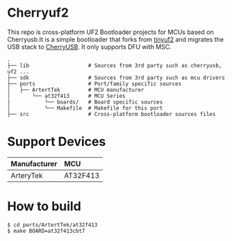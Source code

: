 # Cherryuf2
This repo is cross-platform UF2 Bootloader projects for MCUs based on Cherryusb.It is a simple bootloader that forks from [tinyuf2](https://github.com/adafruit/tinyuf2) and migrates the USB stack to [CherryUSB](https://github.com/sakumisu/CherryUSB).
It only supports DFU with MSC.
```
.
├── lib                   # Sources from 3rd party such as cherryusb, uf2 ...
├── sdk                   # Sources from 3rd party such as mcu drivers
├── ports                 # Port/family specific sources
│   ├── ArtertTek         # MCU manufacturer
│       └── at32f413      # MCU Series
|           └── boards/   # Board specific sources
│           └── Makefile  # Makefile for this port         
├── src                   # Cross-platform bootloader sources files
```

# Support Devices
| Manufacturer | MCU         |
| :----------  | :---------- | 
| ArteryTek    | AT32F413    |

# How to build
```
$ cd ports/ArtertTek/at32f413
$ make BOARD=at32f413cbt7
```
